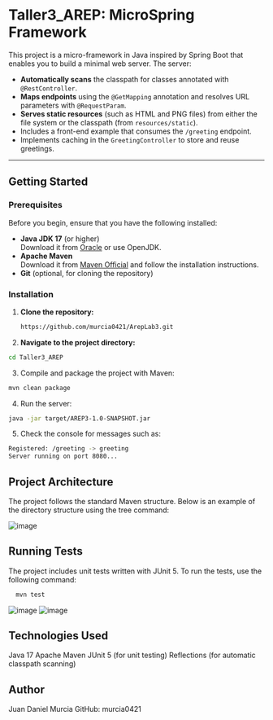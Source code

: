 # Taller3_AREP: MicroSpring Framework

This project is a micro-framework in Java inspired by Spring Boot that enables you to build a minimal web server. The server:

- **Automatically scans** the classpath for classes annotated with `@RestController`.
- **Maps endpoints** using the `@GetMapping` annotation and resolves URL parameters with `@RequestParam`.
- **Serves static resources** (such as HTML and PNG files) from either the file system or the classpath (from `resources/static`).
- Includes a front-end example that consumes the `/greeting` endpoint.
- Implements caching in the `GreetingController` to store and reuse greetings.

---

## Getting Started

### Prerequisites

Before you begin, ensure that you have the following installed:

- **Java JDK 17** (or higher)  
  Download it from [Oracle](https://www.oracle.com/java/technologies/javase/jdk17-archive-downloads.html) or use OpenJDK.
- **Apache Maven**  
  Download it from [Maven Official](https://maven.apache.org/download.cgi) and follow the installation instructions.
- **Git** (optional, for cloning the repository)

### Installation

1. **Clone the repository:**

   ```bash
   https://github.com/murcia0421/ArepLab3.git
   ```

2. **Navigate to the project directory:**
   
  ```bash
  cd Taller3_AREP
  ```

3. Compile and package the project with Maven:
   
  ```bash
  mvn clean package
  ```
4. Run the server:

  ```bash
  java -jar target/AREP3-1.0-SNAPSHOT.jar
  ```

5. Check the console for messages such as:

  ```bash
  Registered: /greeting -> greeting
  Server running on port 8080...
   ```
## Project Architecture

The project follows the standard Maven structure. Below is an example of the directory structure using the tree command:

![image](https://github.com/user-attachments/assets/076d5b4a-5520-4433-9334-c9780990a596)

## Running Tests

The project includes unit tests written with JUnit 5. To run the tests, use the following command:

```bash
  mvn test
  ```
![image](https://github.com/user-attachments/assets/fa049c4b-1b37-4dab-b2a0-98fe7867ef7e)
![image](https://github.com/user-attachments/assets/6157f48b-b022-4a98-958f-ea9296671839)

## Technologies Used

Java 17
Apache Maven
JUnit 5 (for unit testing)
Reflections (for automatic classpath scanning)

## Author

Juan Daniel Murcia
GitHub: murcia0421





   
